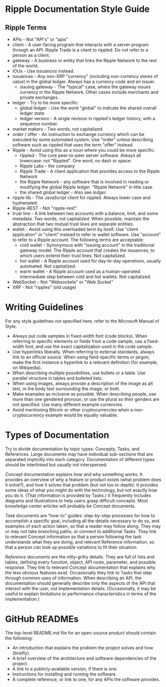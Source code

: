 # Ripple Documentation Style Guide #

## Ripple Terms ##

* APIs - Not "API's" or "apis"
* client - A user-facing program that interacts with a server program through an API. Ripple Trade is a client to rippled. Do not refer to a person as a client.
* gateway - A business or entity that links the Ripple Network to the rest of the world.
* IOUs - Use *issuances* instead.
* issuances - Any non-XRP "currency" (including non-currency stores of value) in the global ledger. Always has a currency code and an issuer.
    * issuing gateway - The "typical" case, where the gateway issues currency in the Ripple Network. Other cases include merchants and private exchanges.
* ledger - Try to be more specific:
    * global ledger - Use the word "global" to indicate the shared overall ledger state
    * ledger version - A single revision in rippled's ledger history, with a sequence number.
* market makers - Two words, not capitalized.
* order / offer - An instruction to exchange currency which can be executed by some automated system. Use "order" unless describing software such as rippled that uses the term "offer" instead.
* Ripple - Avoid using this as a noun where you could be more specific:
    * rippled - The core peer-to-peer server software. Always all lowercase: not "Rippled". One word, no dash or space.
    * Ripple Labs - the company
    * Ripple Trade - A client application that provides access to the Ripple Network
    * the Ripple Network - any software that is involved in reading or modifying the global Ripple ledger. "Ripple Network" in title case.
    * the shared global ledger - Also see _ledger_.
* ripple-lib - The JavaScript client for rippled. Always lower case and hyphenated.
* Ripple-REST - Not "ripple-rest"
* trust line - A link between two accounts with a balance, limit, and some metadata. Two words, not capitalized. When possible, maintain the abstraction that two mutual trust lines are separate entities.
* wallet - Avoid using this overloaded term by itself. Use "client application" or "client" instead to refer to wallet software. Use "account" to refer to a Ripple account. The following terms are acceptable:
    * cold wallet - Synonymous with "issuing account" in the traditional gateway model. The Ripple account that creates the issuances, to which users extend their trust lines. Not capitalized.
    * hot wallet - A Ripple account used for day-to-day operations, usually automated. Not capitalized.
    * warm wallet - A Ripple account used as a human-operated intermediate step between cold and hot wallets. Not capitalized.
* WebSocket - Not "Websockets" or "Web Socket"
* XRP - Not "ripples" (old usage)

# Writing Guidelines #

For any style guidelines not specified here, refer to the Microsoft Manual of Style.

* Always put code samples in fixed-width font (code blocks). When referring to specific elements or fields from a code sample, use a fixed-width font, and use the exact capitalization used in the code sample. 
* Use hyperlinks liberally. When referring to external standards, always link to an official source. When using field-specific terms or jargon, make the first instance a hyperlink to a relevant definition (for example, on Wikipedia).
* When describing multiple possibilities, use bullets or a table. Use parallel structure in tables and bulleted lists.
* When using images, always provide a description of the image as alt text, in the body text surrounding the image, or both.
* Make examples as inclusive as possible. When describing people, use more than one gendered pronoun, or use the plural so their genders are not specified. Use many different example currencies. 
* Avoid mentioning Bitcoin or other cryptocurrencies when a non-cryptocurrency example would be equally valuable.

# Types of Documentation #

Try to divide documentation by topic types: Concepts, Tasks, and References. Large documents may have individual sub-sections that are separated implicitly into each category. Documentation of different types should be interlinked but usually not interspersed. 

*Concept* documentation explains how and why something works. It provides an overview of why a feature or product exists (what problem does it solve?), and how it solves that problem (but not too in-depth). It provides some ideas of what you might do with the technology, but not exactly how you do it. (That information is provided by Tasks.) It frequently includes diagrams and illustrations to help users grasp difficult concepts. Most knowledge center articles will probably be Concept documents.

*Task* documents are "how-to" guides: step-by-step processes for how to accomplish a specific goal, including all the details necessary to do so, and examples of each action taken, so that a reader may follow along. They may or may not take branching paths, or connect to additional Tasks. They link to relevant Concept information so that a person following the task understands what they are doing, and relevant Reference information, so that a person can look up possible variations to fit their situation.

*Reference* documents are the nitty-gritty details. They are full of lists and tables, defining every function, object, API route, parameter, and possible response. They link to relevant Concept documentation that explains why the less obvious features exist. Occasionally they link to Tasks that step through common uses of information. When describing an API, the documentation should generally describe only the aspects of the API that interact with the user, not implementation details. (Occasionally, it may be useful to explain limitations or performance characteristics in terms of the implementation.)

# GitHub READMEs #

The top-level README.md file for an open-source product should contain the following:

* An introduction that explains the problem the project solves and how (briefly).
* A brief overview of the architecture and software dependencies of the project.
* A link to a publicly-available version, if there is one.
* Instructions for installing and running the software.
* A complete reference, or link to one, for any APIs the software provides.
